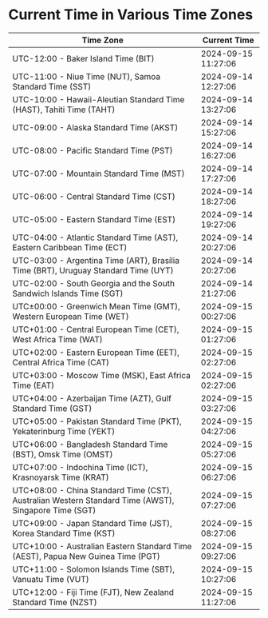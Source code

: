 # Current Time in Various Time Zones

| Time Zone | Current Time |
|-----------|--------------|
| UTC-12:00 - Baker Island Time (BIT) | 2024-09-15 11:27:06 |
| UTC-11:00 - Niue Time (NUT), Samoa Standard Time (SST) | 2024-09-14 12:27:06 |
| UTC-10:00 - Hawaii-Aleutian Standard Time (HAST), Tahiti Time (TAHT) | 2024-09-14 13:27:06 |
| UTC-09:00 - Alaska Standard Time (AKST) | 2024-09-14 15:27:06 |
| UTC-08:00 - Pacific Standard Time (PST) | 2024-09-14 16:27:06 |
| UTC-07:00 - Mountain Standard Time (MST) | 2024-09-14 17:27:06 |
| UTC-06:00 - Central Standard Time (CST) | 2024-09-14 18:27:06 |
| UTC-05:00 - Eastern Standard Time (EST) | 2024-09-14 19:27:06 |
| UTC-04:00 - Atlantic Standard Time (AST), Eastern Caribbean Time (ECT) | 2024-09-14 20:27:06 |
| UTC-03:00 - Argentina Time (ART), Brasília Time (BRT), Uruguay Standard Time (UYT) | 2024-09-14 20:27:06 |
| UTC-02:00 - South Georgia and the South Sandwich Islands Time (SGT) | 2024-09-14 21:27:06 |
| UTC±00:00 - Greenwich Mean Time (GMT), Western European Time (WET) | 2024-09-15 00:27:06 |
| UTC+01:00 - Central European Time (CET), West Africa Time (WAT) | 2024-09-15 01:27:06 |
| UTC+02:00 - Eastern European Time (EET), Central Africa Time (CAT) | 2024-09-15 02:27:06 |
| UTC+03:00 - Moscow Time (MSK), East Africa Time (EAT) | 2024-09-15 02:27:06 |
| UTC+04:00 - Azerbaijan Time (AZT), Gulf Standard Time (GST) | 2024-09-15 03:27:06 |
| UTC+05:00 - Pakistan Standard Time (PKT), Yekaterinburg Time (YEKT) | 2024-09-15 04:27:06 |
| UTC+06:00 - Bangladesh Standard Time (BST), Omsk Time (OMST) | 2024-09-15 05:27:06 |
| UTC+07:00 - Indochina Time (ICT), Krasnoyarsk Time (KRAT) | 2024-09-15 06:27:06 |
| UTC+08:00 - China Standard Time (CST), Australian Western Standard Time (AWST), Singapore Time (SGT) | 2024-09-15 07:27:06 |
| UTC+09:00 - Japan Standard Time (JST), Korea Standard Time (KST) | 2024-09-15 08:27:06 |
| UTC+10:00 - Australian Eastern Standard Time (AEST), Papua New Guinea Time (PGT) | 2024-09-15 09:27:06 |
| UTC+11:00 - Solomon Islands Time (SBT), Vanuatu Time (VUT) | 2024-09-15 10:27:06 |
| UTC+12:00 - Fiji Time (FJT), New Zealand Standard Time (NZST) | 2024-09-15 11:27:06 |
